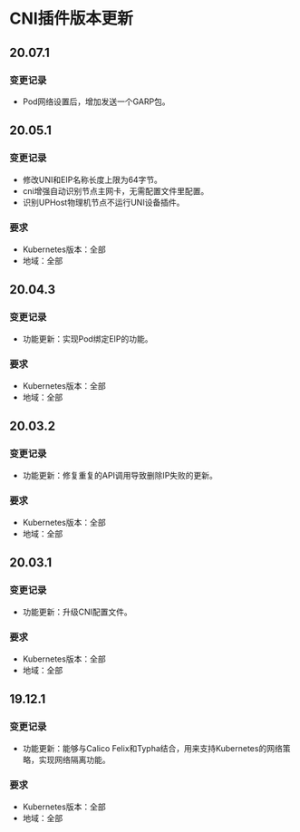 # CNI插件版本更新

## 20.07.1

### 变更记录

* Pod网络设置后，增加发送一个GARP包。

## 20.05.1

### 变更记录

* 修改UNI和EIP名称长度上限为64字节。
* cni增强自动识别节点主网卡，无需配置文件里配置。
* 识别UPHost物理机节点不运行UNI设备插件。

### 要求

* Kubernetes版本：全部
* 地域：全部

## 20.04.3

### 变更记录

* 功能更新：实现Pod绑定EIP的功能。

### 要求

* Kubernetes版本：全部
* 地域：全部

## 20.03.2

### 变更记录

* 功能更新：修复重复的API调用导致删除IP失败的更新。

### 要求

* Kubernetes版本：全部
* 地域：全部

## 20.03.1

### 变更记录

* 功能更新：升级CNI配置文件。

### 要求

* Kubernetes版本：全部
* 地域：全部

## 19.12.1

### 变更记录

* 功能更新：能够与Calico Felix和Typha结合，用来支持Kubernetes的网络策略，实现网络隔离功能。

### 要求

* Kubernetes版本：全部
* 地域：全部